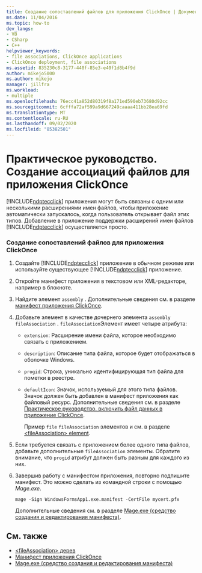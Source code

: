 ```yaml
---
title: Создание сопоставлений файлов для приложения ClickOnce | Документация Майкрософт
ms.date: 11/04/2016
ms.topic: how-to
dev_langs:
- VB
- CSharp
- C++
helpviewer_keywords:
- file associations, ClickOnce applications
- ClickOnce deployment, file associations
ms.assetid: 835230c8-3177-440f-85e3-e40f1d8b4f9d
author: mikejo5000
ms.author: mikejo
manager: jillfra
ms.workload:
- multiple
ms.openlocfilehash: 76ecc41a852d80319f8a171ed590eb73680d92cc
ms.sourcegitcommit: 6cfffa72af599a9d667249caaaa411bb28ea69fd
ms.translationtype: MT
ms.contentlocale: ru-RU
ms.lasthandoff: 09/02/2020
ms.locfileid: "85382501"
---
```

# <a name="how-to-create-file-associations-for-a-clickonce-application"></a>Практическое руководство. Создание ассоциаций файлов для приложения ClickOnce
[!INCLUDE[ndptecclick](../deployment/includes/ndptecclick_md.md)] приложения могут быть связаны с одним или несколькими расширениями имен файлов, чтобы приложение автоматически запускалось, когда пользователь открывает файл этих типов. Добавление в приложение поддержки расширений имен файлов [!INCLUDE[ndptecclick](../deployment/includes/ndptecclick_md.md)] осуществляется просто.

### <a name="to-create-file-associations-for-a-clickonce-application"></a>Создание сопоставлений файлов для приложения ClickOnce

1. Создайте [!INCLUDE[ndptecclick](../deployment/includes/ndptecclick_md.md)] приложение в обычном режиме или используйте существующее [!INCLUDE[ndptecclick](../deployment/includes/ndptecclick_md.md)] приложение.

2. Откройте манифест приложения в текстовом или XML-редакторе, например в блокноте.

3. Найдите элемент `assembly` . Дополнительные сведения см. в разделе [манифест приложения ClickOnce](../deployment/clickonce-application-manifest.md).

4. Добавьте элемент в качестве дочернего элемента `assembly` `fileAssociation` . `fileAssociation`Элемент имеет четыре атрибута:

   - `extension`: Расширение имени файла, которое необходимо связать с приложением.

   - `description`: Описание типа файла, которое будет отображаться в оболочке Windows.

   - `progid`: Строка, уникально идентифицирующая тип файла для пометки в реестре.

   - `defaultIcon`: Значок, используемый для этого типа файлов. Значок должен быть добавлен в манифест приложения как файловый ресурс. Дополнительные сведения см. в разделе [Практическое руководство. включить файл данных в приложение ClickOnce](../deployment/how-to-include-a-data-file-in-a-clickonce-application.md).

     Пример `file` `fileAssociation` элементов и см. в разделе [ \<fileAssociation> element](../deployment/fileassociation-element-clickonce-application.md).

5. Если требуется связать с приложением более одного типа файлов, добавьте дополнительные `fileAssociation` элементы. Обратите внимание, что `progid` атрибут должен быть разным для каждого из них.

6. Завершив работу с манифестом приложения, повторно подпишите манифест. Это можно сделать из командной строки с помощью *Mage.exe*.

    `mage -Sign WindowsFormsApp1.exe.manifest -CertFile mycert.pfx`

    Дополнительные сведения см. в разделе [Mage.exe (средство создания и редактирования манифеста)](/dotnet/framework/tools/mage-exe-manifest-generation-and-editing-tool).

## <a name="see-also"></a>См. также
- [\<fileAssociation> дерев](../deployment/fileassociation-element-clickonce-application.md)
- [Манифест приложения ClickOnce](../deployment/clickonce-application-manifest.md)
- [Mage.exe (средство создания и редактирования манифеста)](/dotnet/framework/tools/mage-exe-manifest-generation-and-editing-tool)